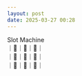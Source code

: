 ```yaml
---
layout: post
date: 2025-03-27 00:28
---
```


Slot Machine<br />
｜🤡｜💎｜🤡｜<br />
｜🍇｜🏴｜🔔｜<br />
｜💎｜🍇｜💎｜<br />


